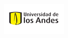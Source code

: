 <div align="left">
  <img src="pics/logo-uniandes.png" alt="Logo de Uniandes" width="200" height="100">
</div>


